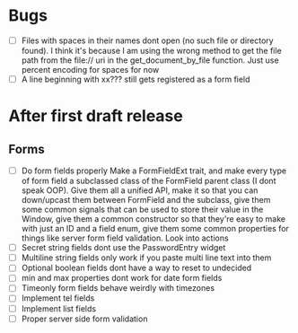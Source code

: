 # Bugs
- [ ] Files with spaces in their names dont open (no such file or directory found). I think it's because I am using the wrong method to get the file path from the file:// uri in the get_document_by_file function. Just use percent encoding for spaces for now
- [ ] A line beginning with xx??? still gets registered as a form field

# After first draft release
## Forms
- [ ] Do form fields properly
    Make a FormFieldExt trait, and make every type of form field a subclassed class of the FormField parent class (I dont speak OOP). Give them all a unified API, make it so that you can down/upcast them between FormField and the subclass, give them some common signals that can be used to store their value in the Window, give them a common constructor so that they're easy to make with just an ID and a field enum, give them some common properties for things like server form field validation.
    Look into actions
- [ ] Secret string fields dont use the PasswordEntry widget
- [ ] Multiline string fields only work if you paste multi line text into them
- [ ] Optional boolean fields dont have a way to reset to undecided
- [ ] min and max properties dont work for date form fields
- [ ] Timeonly form fields behave weirdly with timezones
- [ ] Implement tel fields
- [ ] Implement list fields
- [ ] Proper server side form validation
